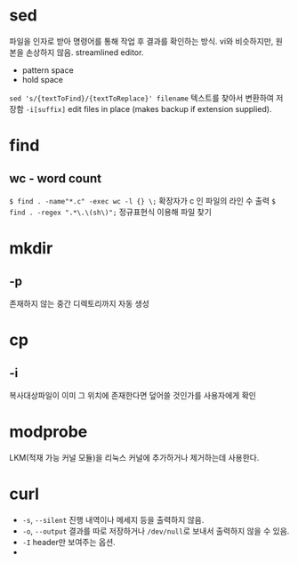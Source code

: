 # sed
파일을 인자로 받아 명령어를 통해 작업 후 결과를 확인하는 방식. vi와 비슷하지만, 원본을 손상하지 않음.
streamlined editor.

- pattern space
- hold space

`sed 's/{textToFind}/{textToReplace}' filename`
텍스트를 찾아서 변환하여 저장함
`-i[suffix]`
edit files in place (makes backup if extension supplied).

# find

## wc - word count
`$ find . -name"*.c" -exec wc -l {} \;`
확장자가 c 인 파일의 라인 수 출력
`$ find . -regex ".*\.\(sh\)";`
정규표현식 이용해 파일 찾기

# mkdir

## -p
존재하지 않는 중간 디렉토리까지 자동 생성

# cp

## -i
복사대상파일이 이미 그 위치에 존재한다면 덮어쓸 것인가를 사용자에게 확인 

# modprobe
LKM(적재 가능 커널 모듈)을 리눅스 커널에 추가하거나 제거하는데 사용한다. 

# curl
- `-s`, `--silent` 진행 내역이나 메세지 등을 출력하지 않음.
- `-o`, `--output` 결과를 따로 저장하거나 `/dev/null`로 보내서 출력하지 않을 수 있음.
- `-I` header만 보여주는 옵션.
- 